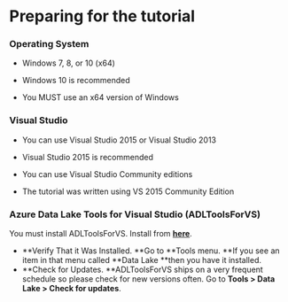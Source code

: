 
# Preparing for the tutorial

### Operating System

* Windows 7, 8, or 10 \(x64\)

* Windows 10 is recommended

* You MUST use an x64 version of Windows

### Visual Studio

* You can use Visual Studio 2015 or Visual Studio 2013

* Visual Studio 2015 is recommended

* You can use Visual Studio Community editions

* The tutorial was written using VS 2015 Community Edition

### Azure Data Lake Tools for Visual Studio \(ADLToolsForVS\)

You must install ADLToolsForVS. Install from [**here**](http://aka.ms/ADLToolsVS).

* **Verify That it Was Installed. **Go to **Tools menu. **If you see an item in that menu called **Data Lake **then you have it installed.
* **Check for Updates. **ADLToolsForVS ships on a very frequent schedule so please check for new versions often. Go to **Tools &gt; Data Lake &gt; Check for updates**.
